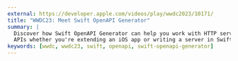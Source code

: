 ```yaml
---
external: https://developer.apple.com/videos/play/wwdc2023/10171/
title: "WWDC23: Meet Swift OpenAPI Generator"
summary: |
  Discover how Swift OpenAPI Generator can help you work with HTTP server
  APIs whether you're extending an iOS app or writing a server in Swift.
keywords: [wwdc, wwdc23, swift, openapi, swift-openapi-generator]
---
```

